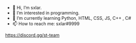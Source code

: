 - 👋 Hi, I’m sxlar.
- 👀 I’m interested in programming.
- 🌱 I’m currently learning Python, HTML, CSS, JS, C++ , C#
- 📫 How to reach me: sxlar#9999

https://discord.gg/st-team
